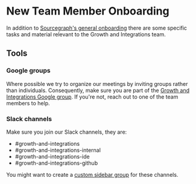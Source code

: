 # New Team Member Onboarding

In addition to [Sourcegraph's general onboarding](../../../../../company-info-and-process/onboarding/index.md) there are some specific tasks and material relevant to the Growth and Integrations team.

## Tools

### Google groups

Where possible we try to organize our meetings by inviting groups rather than individuals. Consequently, make sure you are part of the [Growth and Integrations Google group](https://groups.google.com/a/sourcegraph.com/g/growth-and-integrations/members?pli=1). If you're not, reach out to one of the team members to help.

### Slack channels

Make sure you join our Slack channels, they are:

- #growth-and-integrations
- #growth-and-integrations-internal
- #growth-and-integrations-ide
- #growth-and-integrations-github

You might want to create a [custom sidebar group](https://slack.com/help/articles/360043207674-Organize-your-sidebar-with-custom-sections) for these channels.
